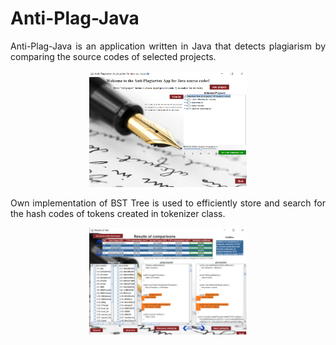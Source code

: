 # Anti-Plag-Java
<p align="justify">
Anti-Plag-Java is an application written in Java that detects plagiarism by comparing the source codes of selected projects. 
</p>

<p align="center">
  <img width=50% height=50% src="/images/first_panel.png"/>
</p>

<p align="justify">
Own implementation of BST Tree is used to efficiently store and search for the hash codes of tokens created in tokenizer class.
</p>

<p align="center">
  <img width=50% height=50% src="/images/second_panel.png"/>
</p>
